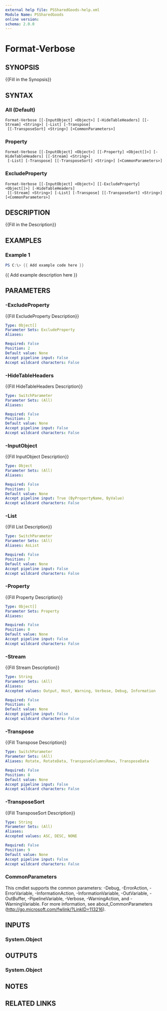 ```yaml
---
external help file: PSSharedGoods-help.xml
Module Name: PSSharedGoods
online version:
schema: 2.0.0
---
```


# Format-Verbose

## SYNOPSIS
{{Fill in the Synopsis}}

## SYNTAX

### All (Default)
```
Format-Verbose [[-InputObject] <Object>] [-HideTableHeaders] [[-Stream] <String>] [-List] [-Transpose]
 [[-TransposeSort] <String>] [<CommonParameters>]
```

### Property
```
Format-Verbose [[-InputObject] <Object>] [[-Property] <Object[]>] [-HideTableHeaders] [[-Stream] <String>]
 [-List] [-Transpose] [[-TransposeSort] <String>] [<CommonParameters>]
```

### ExcludeProperty
```
Format-Verbose [[-InputObject] <Object>] [[-ExcludeProperty] <Object[]>] [-HideTableHeaders]
 [[-Stream] <String>] [-List] [-Transpose] [[-TransposeSort] <String>] [<CommonParameters>]
```

## DESCRIPTION
{{Fill in the Description}}

## EXAMPLES

### Example 1
```powershell
PS C:\> {{ Add example code here }}
```

{{ Add example description here }}

## PARAMETERS

### -ExcludeProperty
{{Fill ExcludeProperty Description}}

```yaml
Type: Object[]
Parameter Sets: ExcludeProperty
Aliases:

Required: False
Position: 2
Default value: None
Accept pipeline input: False
Accept wildcard characters: False
```

### -HideTableHeaders
{{Fill HideTableHeaders Description}}

```yaml
Type: SwitchParameter
Parameter Sets: (All)
Aliases:

Required: False
Position: 3
Default value: None
Accept pipeline input: False
Accept wildcard characters: False
```

### -InputObject
{{Fill InputObject Description}}

```yaml
Type: Object
Parameter Sets: (All)
Aliases:

Required: False
Position: 1
Default value: None
Accept pipeline input: True (ByPropertyName, ByValue)
Accept wildcard characters: False
```

### -List
{{Fill List Description}}

```yaml
Type: SwitchParameter
Parameter Sets: (All)
Aliases: AsList

Required: False
Position: 7
Default value: None
Accept pipeline input: False
Accept wildcard characters: False
```

### -Property
{{Fill Property Description}}

```yaml
Type: Object[]
Parameter Sets: Property
Aliases:

Required: False
Position: 0
Default value: None
Accept pipeline input: False
Accept wildcard characters: False
```

### -Stream
{{Fill Stream Description}}

```yaml
Type: String
Parameter Sets: (All)
Aliases:
Accepted values: Output, Host, Warning, Verbose, Debug, Information

Required: False
Position: 6
Default value: None
Accept pipeline input: False
Accept wildcard characters: False
```

### -Transpose
{{Fill Transpose Description}}

```yaml
Type: SwitchParameter
Parameter Sets: (All)
Aliases: Rotate, RotateData, TransposeColumnsRows, TransposeData

Required: False
Position: 8
Default value: None
Accept pipeline input: False
Accept wildcard characters: False
```

### -TransposeSort
{{Fill TransposeSort Description}}

```yaml
Type: String
Parameter Sets: (All)
Aliases:
Accepted values: ASC, DESC, NONE

Required: False
Position: 9
Default value: None
Accept pipeline input: False
Accept wildcard characters: False
```

### CommonParameters
This cmdlet supports the common parameters: -Debug, -ErrorAction, -ErrorVariable, -InformationAction, -InformationVariable, -OutVariable, -OutBuffer, -PipelineVariable, -Verbose, -WarningAction, and -WarningVariable. For more information, see about_CommonParameters (http://go.microsoft.com/fwlink/?LinkID=113216).

## INPUTS

### System.Object

## OUTPUTS

### System.Object
## NOTES

## RELATED LINKS

